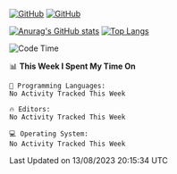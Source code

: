 [![GitHub](https://img.shields.io/github/followers/sharpxk?style=social)](https://github.com/sharpxk) [![GitHub](https://img.shields.io/github/stars/sharpxk?style=social)](https://github.com/sharpxk)

[![Anurag's GitHub stats](https://github-readme-stats-git-masterrstaa-rickstaa.vercel.app/api?username=sharpxk&hide=contribs,prs,issues&show_icons=true&theme=tokyonight)](https://github.com/anuraghazra/github-readme-stats)
[![Top Langs](https://github-readme-stats-git-masterrstaa-rickstaa.vercel.app/api/top-langs/?username=sharpxk&layout=compact&theme=tokyonight)](https://github.com/anuraghazra/github-readme-stats)

<!--START_SECTION:waka-->
![Code Time](http://img.shields.io/badge/Code%20Time-256%20hrs%2030%20mins-blue)

📊 **This Week I Spent My Time On** 

```text
💬 Programming Languages: 
No Activity Tracked This Week

🔥 Editors: 
No Activity Tracked This Week

💻 Operating System: 
No Activity Tracked This Week
```


 Last Updated on 13/08/2023 20:15:34 UTC
<!--END_SECTION:waka-->
